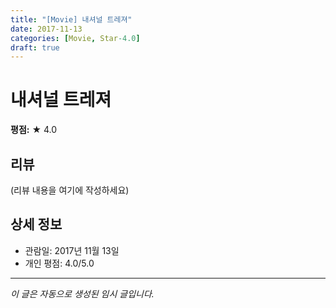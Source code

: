 ```yaml
---
title: "[Movie] 내셔널 트레져"
date: 2017-11-13
categories: [Movie, Star-4.0]
draft: true
---
```


# 내셔널 트레져

**평점:** ★ 4.0

## 리뷰

(리뷰 내용을 여기에 작성하세요)

## 상세 정보

- 관람일: 2017년 11월 13일
- 개인 평점: 4.0/5.0

---

*이 글은 자동으로 생성된 임시 글입니다.*
